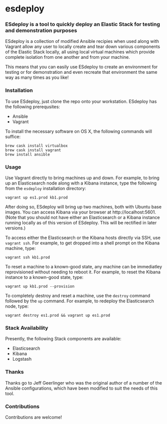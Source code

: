 # esdeploy

### ESdeploy is a tool to quickly deploy an Elastic Stack for testing and demonstration purposes

ESdeploy is a collection of modified Ansible recipies when used along with Vagrant allow any user to locally create and tear down various components of the Elastic Stack locally, all using local virtual machines which provide complete isolation from one another and from your machine.

This means that you can easily use ESdeploy to create an environment for testing or for demonstration and even recreate that environment the same way as many times as you like!

### Installation

To use ESdeploy, just clone the repo onto your workstation. ESdeploy has the following prerequsites:

* Ansible
* Vagrant

To install the necessary software on OS X, the following commands will suffice:

```
brew cask install virtualbox
brew cask install vagrant
brew install ansible
```

### Usage

Use Vagrant directly to bring machines up and down. For example, to bring up an Elasticsearch node along with a Kibana instance, type the following from the `esdeploy` installation directory:

`vagrant up es1.prod kb1.prod`

After doing so, ESdeploy will bring up two machines, both with Ubuntu base images. You can access Kibana via your browser at http://localhost:5601. (Note that you should not have either an Elasticsearch or a Kibana instance running locally as of this version of ESdeploy. This will be rectified in later versions.)

To access either the Elasticsearch or the Kibana hosts directly via SSH, use `vagrant ssh`. For example, to get dropped into a shell prompt on the Kibana machine, type:

`vagrant ssh kb1.prod`

To reset a machine to a known-good state, any machine can be immediatley reprovisioned without needing to reboot it. For example, to reset the Kibana instance to a known-good state, type:

`vagrant up kb1.prod --provision`

To completely destroy and reset a machine, use the `destroy` command followed by the `up` command. For example, to redeploy the Elasticsearch node, type:

`vagrant destroy es1.prod && vagrant up es1.prod`

### Stack Availability

Presently, the following Stack components are available:

* Elasticsearch
* Kibana
* Logstash

### Thanks

Thanks go to Jeff Geerlinger who was the original author of a number of the Ansible configurations, which have been modified to suit the needs of this tool.

### Contributions

Contributions are welcome!

